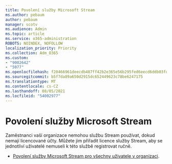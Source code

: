 ```yaml
---
title: Povolení služby Microsoft Stream
ms.author: pebaum
author: pebaum
manager: scotv
ms.audience: Admin
ms.topic: article
ms.service: o365-administration
ROBOTS: NOINDEX, NOFOLLOW
localization_priority: Priority
ms.collection: Adm_O365
ms.custom:
- "9002642"
- "5077"
ms.openlocfilehash: f20466961deecdb487ff42b2e365e56b295fed6eecd6ddb03fda67ab9110bc4f
ms.sourcegitcommit: b5f7da89a650d2915dc652449623c78be6247175
ms.translationtype: MT
ms.contentlocale: cs-CZ
ms.lasthandoff: 08/05/2021
ms.locfileid: "54002977"
---
```

# <a name="enable-microsoft-stream"></a>Povolení služby Microsoft Stream

Zaměstnanci vaší organizace nemohou službu Stream používat, dokud nemají licencované účty. Můžete jim přiřadit licence služby Stream, aby se jednotliví uživatelé nemuseli k této službě registrovat ručně.

- [Povolení služby Microsoft Stream pro všechny uživatele v organizaci](https://docs.microsoft.com/stream/assign-user-licenses).
